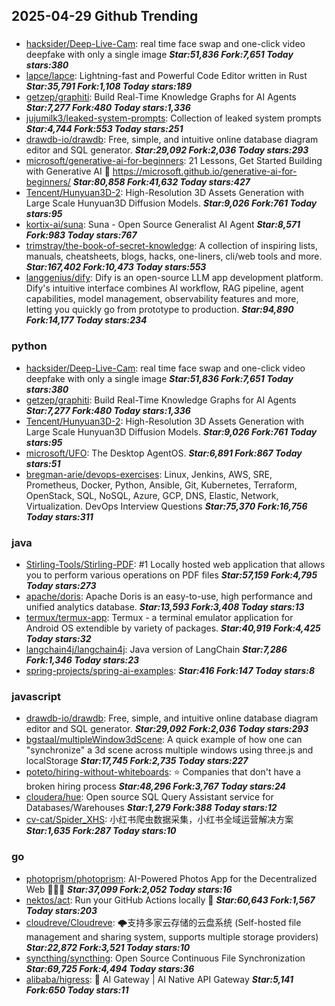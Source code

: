 ## 2025-04-29 Github Trending

### 
* [hacksider/Deep-Live-Cam](https://github.com/hacksider/Deep-Live-Cam): real time face swap and one-click video deepfake with only a single image ***Star:51,836 Fork:7,651 Today stars:380***
* [lapce/lapce](https://github.com/lapce/lapce): Lightning-fast and Powerful Code Editor written in Rust ***Star:35,791 Fork:1,108 Today stars:189***
* [getzep/graphiti](https://github.com/getzep/graphiti): Build Real-Time Knowledge Graphs for AI Agents ***Star:7,277 Fork:480 Today stars:1,336***
* [jujumilk3/leaked-system-prompts](https://github.com/jujumilk3/leaked-system-prompts): Collection of leaked system prompts ***Star:4,744 Fork:553 Today stars:251***
* [drawdb-io/drawdb](https://github.com/drawdb-io/drawdb): Free, simple, and intuitive online database diagram editor and SQL generator. ***Star:29,092 Fork:2,036 Today stars:293***
* [microsoft/generative-ai-for-beginners](https://github.com/microsoft/generative-ai-for-beginners): 21 Lessons, Get Started Building with Generative AI 🔗 https://microsoft.github.io/generative-ai-for-beginners/ ***Star:80,858 Fork:41,632 Today stars:427***
* [Tencent/Hunyuan3D-2](https://github.com/Tencent/Hunyuan3D-2): High-Resolution 3D Assets Generation with Large Scale Hunyuan3D Diffusion Models. ***Star:9,026 Fork:761 Today stars:95***
* [kortix-ai/suna](https://github.com/kortix-ai/suna): Suna - Open Source Generalist AI Agent ***Star:8,571 Fork:983 Today stars:767***
* [trimstray/the-book-of-secret-knowledge](https://github.com/trimstray/the-book-of-secret-knowledge): A collection of inspiring lists, manuals, cheatsheets, blogs, hacks, one-liners, cli/web tools and more. ***Star:167,402 Fork:10,473 Today stars:553***
* [langgenius/dify](https://github.com/langgenius/dify): Dify is an open-source LLM app development platform. Dify's intuitive interface combines AI workflow, RAG pipeline, agent capabilities, model management, observability features and more, letting you quickly go from prototype to production. ***Star:94,890 Fork:14,177 Today stars:234***

### python
* [hacksider/Deep-Live-Cam](https://github.com/hacksider/Deep-Live-Cam): real time face swap and one-click video deepfake with only a single image ***Star:51,836 Fork:7,651 Today stars:380***
* [getzep/graphiti](https://github.com/getzep/graphiti): Build Real-Time Knowledge Graphs for AI Agents ***Star:7,277 Fork:480 Today stars:1,336***
* [Tencent/Hunyuan3D-2](https://github.com/Tencent/Hunyuan3D-2): High-Resolution 3D Assets Generation with Large Scale Hunyuan3D Diffusion Models. ***Star:9,026 Fork:761 Today stars:95***
* [microsoft/UFO](https://github.com/microsoft/UFO): The Desktop AgentOS. ***Star:6,891 Fork:867 Today stars:51***
* [bregman-arie/devops-exercises](https://github.com/bregman-arie/devops-exercises): Linux, Jenkins, AWS, SRE, Prometheus, Docker, Python, Ansible, Git, Kubernetes, Terraform, OpenStack, SQL, NoSQL, Azure, GCP, DNS, Elastic, Network, Virtualization. DevOps Interview Questions ***Star:75,370 Fork:16,756 Today stars:311***

### java
* [Stirling-Tools/Stirling-PDF](https://github.com/Stirling-Tools/Stirling-PDF): #1 Locally hosted web application that allows you to perform various operations on PDF files ***Star:57,159 Fork:4,795 Today stars:273***
* [apache/doris](https://github.com/apache/doris): Apache Doris is an easy-to-use, high performance and unified analytics database. ***Star:13,593 Fork:3,408 Today stars:13***
* [termux/termux-app](https://github.com/termux/termux-app): Termux - a terminal emulator application for Android OS extendible by variety of packages. ***Star:40,919 Fork:4,425 Today stars:32***
* [langchain4j/langchain4j](https://github.com/langchain4j/langchain4j): Java version of LangChain ***Star:7,286 Fork:1,346 Today stars:23***
* [spring-projects/spring-ai-examples](https://github.com/spring-projects/spring-ai-examples):  ***Star:416 Fork:147 Today stars:8***

### javascript
* [drawdb-io/drawdb](https://github.com/drawdb-io/drawdb): Free, simple, and intuitive online database diagram editor and SQL generator. ***Star:29,092 Fork:2,036 Today stars:293***
* [bgstaal/multipleWindow3dScene](https://github.com/bgstaal/multipleWindow3dScene): A quick example of how one can "synchronize" a 3d scene across multiple windows using three.js and localStorage ***Star:17,745 Fork:2,735 Today stars:227***
* [poteto/hiring-without-whiteboards](https://github.com/poteto/hiring-without-whiteboards): ⭐️ Companies that don't have a broken hiring process ***Star:48,296 Fork:3,767 Today stars:24***
* [cloudera/hue](https://github.com/cloudera/hue): Open source SQL Query Assistant service for Databases/Warehouses ***Star:1,279 Fork:388 Today stars:12***
* [cv-cat/Spider_XHS](https://github.com/cv-cat/Spider_XHS): 小红书爬虫数据采集，小红书全域运营解决方案 ***Star:1,635 Fork:287 Today stars:10***

### go
* [photoprism/photoprism](https://github.com/photoprism/photoprism): AI-Powered Photos App for the Decentralized Web 🌈💎✨ ***Star:37,099 Fork:2,052 Today stars:16***
* [nektos/act](https://github.com/nektos/act): Run your GitHub Actions locally 🚀 ***Star:60,643 Fork:1,567 Today stars:203***
* [cloudreve/Cloudreve](https://github.com/cloudreve/Cloudreve): 🌩支持多家云存储的云盘系统 (Self-hosted file management and sharing system, supports multiple storage providers) ***Star:22,872 Fork:3,521 Today stars:10***
* [syncthing/syncthing](https://github.com/syncthing/syncthing): Open Source Continuous File Synchronization ***Star:69,725 Fork:4,494 Today stars:36***
* [alibaba/higress](https://github.com/alibaba/higress): 🤖 AI Gateway | AI Native API Gateway ***Star:5,141 Fork:650 Today stars:11***
